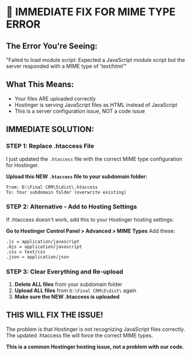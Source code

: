 # 🚨 IMMEDIATE FIX FOR MIME TYPE ERROR

## The Error You're Seeing:
"Failed to load module script: Expected a JavaScript module script but the server responded with a MIME type of 'text/html'"

## What This Means:
- Your files ARE uploaded correctly
- Hostinger is serving JavaScript files as HTML instead of JavaScript
- This is a server configuration issue, NOT a code issue

## IMMEDIATE SOLUTION:

### STEP 1: Replace .htaccess File
I just updated the `.htaccess` file with the correct MIME type configuration for Hostinger.

**Upload this NEW `.htaccess` file to your subdomain folder:**
```
From: D:\Final CRM\5\dist\.htaccess
To: Your subdomain folder (overwrite existing)
```

### STEP 2: Alternative - Add to Hosting Settings
If .htaccess doesn't work, add this to your Hostinger hosting settings:

**Go to Hostinger Control Panel > Advanced > MIME Types**
Add these:
```
.js = application/javascript
.mjs = application/javascript  
.css = text/css
.json = application/json
```

### STEP 3: Clear Everything and Re-upload
1. **Delete ALL files** from your subdomain folder
2. **Upload ALL files** from `D:\Final CRM\5\dist\` again
3. **Make sure the NEW .htaccess is uploaded**

## THIS WILL FIX THE ISSUE!

The problem is that Hostinger is not recognizing JavaScript files correctly. The updated .htaccess file will force the correct MIME types.

**This is a common Hostinger hosting issue, not a problem with our code.**
